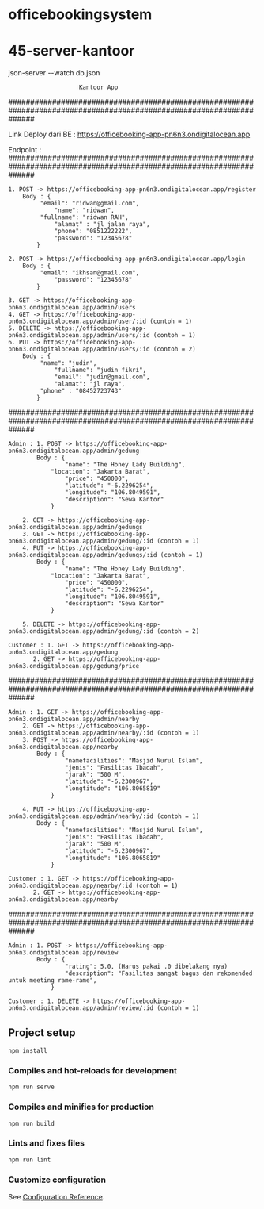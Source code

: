 # officebookingsystem


# 45-server-kantoor
<!-- How to start -->
json-server --watch db.json

						Kantoor App
######################################################################################################################

Link Deploy dari BE : https://officebooking-app-pn6n3.ondigitalocean.app

Endpoint : 
######################################################################################################################
<!-- Register User -->
	1. POST -> https://officebooking-app-pn6n3.ondigitalocean.app/register
		Body : {
   			 "email": "ridwan@gmail.com",
    			 "name": "ridwan",
   			 "fullname": "ridwan RAH",
    			 "alamat" : "jl jalan raya",
    			 "phone": "0851222222",
    			 "password": "12345678"
			}

	2. POST -> https://officebooking-app-pn6n3.ondigitalocean.app/login
		Body : {
   			 "email": "ikhsan@gmail.com",
    			 "password": "12345678"
			}

	3. GET -> https://officebooking-app-pn6n3.ondigitalocean.app/admin/users
	4. GET -> https://officebooking-app-pn6n3.ondigitalocean.app/admin/user/:id (contoh = 1)
	5. DELETE -> https://officebooking-app-pn6n3.ondigitalocean.app/admin/users/:id (contoh = 1)
	6. PUT -> https://officebooking-app-pn6n3.ondigitalocean.app/admin/users/:id (contoh = 2)
		Body : {
   			 "name": "judin",
    			 "fullname": "judin fikri",
    			 "email": "judin@gmail.com",
    			 "alamat": "jl raya",
   			 "phone" : "08452723743"
			}

######################################################################################################################
<!-- Manage Gedung  -->
	Admin : 1. POST -> https://officebooking-app-pn6n3.ondigitalocean.app/admin/gedung
			Body : {
    				"name": "The Honey Lady Building",
   				"location": "Jakarta Barat",
    				"price": "450000",
    				"latitude": "-6.2296254",
    				"longitude": "106.8049591",
    				"description": "Sewa Kantor"
				}
	
		2. GET -> https://officebooking-app-pn6n3.ondigitalocean.app/admin/gedungs
		3. GET -> https://officebooking-app-pn6n3.ondigitalocean.app/admin/gedung/:id (contoh = 1)
		4. PUT -> https://officebooking-app-pn6n3.ondigitalocean.app/admin/gedungs/:id (contoh = 1)
			Body : {
    				"name": "The Honey Lady Building",
   				"location": "Jakarta Barat",
    				"price": "450000",
    				"latitude": "-6.2296254",
    				"longitude": "106.8049591",
    				"description": "Sewa Kantor"
				}

		5. DELETE -> https://officebooking-app-pn6n3.ondigitalocean.app/admin/gedung/:id (contoh = 2)
	
	Customer : 1. GET -> https://officebooking-app-pn6n3.ondigitalocean.app/gedung
		   2. GET -> https://officebooking-app-pn6n3.ondigitalocean.app/gedung/price

######################################################################################################################
<!-- Manage Nearby Facilities -->

	Admin : 1. GET -> https://officebooking-app-pn6n3.ondigitalocean.app/admin/nearby
		2. GET -> https://officebooking-app-pn6n3.ondigitalocean.app/admin/nearby/:id (contoh = 1)
		3. POST -> https://officebooking-app-pn6n3.ondigitalocean.app/nearby
			Body : {
    				"namefacilities": "Masjid Nurul Islam",
    				"jenis": "Fasilitas Ibadah",
    				"jarak": "500 M",
    				"latitude": "-6.2300967",
    				"longtitude": "106.8065819"
				}

		4. PUT -> https://officebooking-app-pn6n3.ondigitalocean.app/admin/nearby/:id (contoh = 1)
			Body : {
    				"namefacilities": "Masjid Nurul Islam",
    				"jenis": "Fasilitas Ibadah",
    				"jarak": "500 M",
    				"latitude": "-6.2300967",
    				"longtitude": "106.8065819"
				}
	
	Customer : 1. GET -> https://officebooking-app-pn6n3.ondigitalocean.app/nearby/:id (contoh = 1)
		   2. GET -> https://officebooking-app-pn6n3.ondigitalocean.app/nearby

######################################################################################################################
<!-- Manage Nearby Facilities -->

	Admin : 1. POST -> https://officebooking-app-pn6n3.ondigitalocean.app/review
			Body : {
    				"rating": 5.0, (Harus pakai .0 dibelakang nya)
    				"description": "Fasilitas sangat bagus dan rekomended untuk meeting rame-rame",
				}
	
	Customer : 1. DELETE -> https://officebooking-app-pn6n3.ondigitalocean.app/admin/review/:id (contoh = 1)


## Project setup
```
npm install
```

### Compiles and hot-reloads for development
```
npm run serve
```

### Compiles and minifies for production
```
npm run build
```

### Lints and fixes files
```
npm run lint
```

### Customize configuration
See [Configuration Reference](https://cli.vuejs.org/config/).
